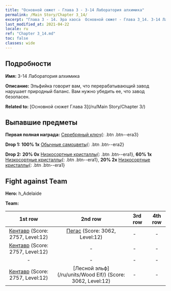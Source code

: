 ```yaml
---
title: "Основной сюжет - Глава 3 - 3-14 Лаборатория алхимика"
permalink: /Main Story/Chapter 3_14/
excerpt: "Глава 3 - 14. Эра хаоса  Основной сюжет - Глава 3_14. 3-14 Лаборатория алхимика"
last_modified_at: 2021-04-22
locale: ru
ref: "Chapter 3_14.md"
toc: false
classes: wide
---
```


## Подробности

 **Имя:** 3-14 Лаборатория алхимика

 **Описание:** Эльфийка говорит вам, что перерабатывающий завод нарушает природный баланс. Вам нужно убедить ее, что завод безопасен.

 **Related to:** [Основной сюжет Глава 3](/ru/Main Story/Chapter 3/)

## Выпавшие предметы

 **Первая полная награда:** [Серебряный ключ](/ItemsRU/con_693/){: .btn .btn--era3}

 **Drop 1:** **100% 1x** [Обычные самоцветы](/ItemsRU/mat_10/){: .btn .btn--era2}

 **Drop 2:** **20% 0x** [Низкосортные кристаллы](/ItemsRU/mat_5/){: .btn .btn--era1}, **60% 1x** [Низкосортные кристаллы](/ItemsRU/mat_5/){: .btn .btn--era1}, **20% 2x** [Низкосортные кристаллы](/ItemsRU/mat_5/){: .btn .btn--era1}


## Fight against Team
 **Hero:** h_Adelaide

 **Team:**


  | 1st row | 2nd row | 3rd row | 4th row |
  |:----:|:----:|:----|:----:|
  | [Кентавр](/ru/units/Centaur/) (Score: 2757, Level:12)  | [Пегас](/ru/units/Pegasus/) (Score: 3062, Level:12)  | - | - |
  | [Кентавр](/ru/units/Centaur/) (Score: 2757, Level:12)  | - | - | - |
  | - | - | - | - |
  | [Кентавр](/ru/units/Centaur/) (Score: 2757, Level:12)  | [Лесной эльф](/ru/units/Wood Elf/) (Score: 3062, Level:12)  | - | - |


